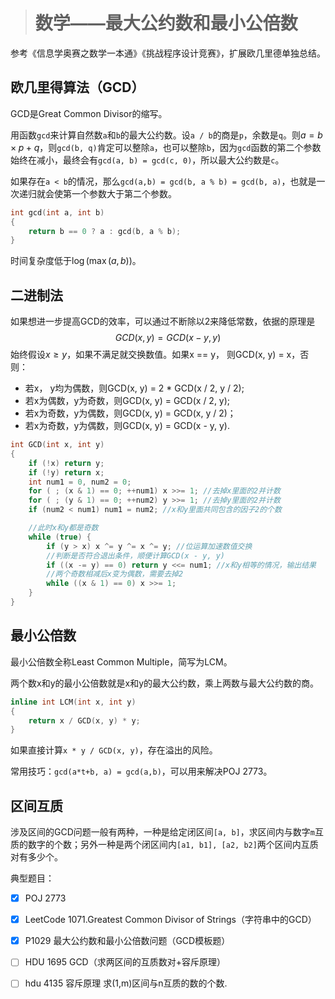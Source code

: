 > # 数学——最大公约数和最小公倍数

参考《信息学奥赛之数学一本通》《挑战程序设计竞赛》，扩展欧几里德单独总结。

## 欧几里得算法（GCD）

GCD是Great Common Divisor的缩写。

用函数`gcd`来计算自然数`a`和`b`的最大公约数。设`a / b`的商是`p`，余数是`q`。则$a = b \times p +q$，则`gcd(b, q)`肯定可以整除`a`，也可以整除`b`，因为`gcd`函数的第二个参数始终在减小，最终会有`gcd(a, b) = gcd(c, 0)`，所以最大公约数是`c`。

如果存在`a < b`的情况，那么`gcd(a,b) = gcd(b, a % b) = gcd(b, a)`，也就是一次递归就会使第一个参数大于第二个参数。

```c++
int gcd(int a, int b)
{
    return b == 0 ? a : gcd(b, a % b);
}
```

时间复杂度低于$\log(\max(a, b))$。

## 二进制法

如果想进一步提高GCD的效率，可以通过不断除以2来降低常数，依据的原理是
$$
GCD(x, y) = GCD(x - y, y)
$$
始终假设$x \geq y$，如果不满足就交换数值。如果x == y， 则GCD(x, y) = x，否则：

* 若x， y均为偶数，则GCD(x, y) = 2 * GCD(x / 2, y / 2);
* 若x为偶数，y为奇数，则GCD(x, y) = GCD(x / 2, y);
* 若x为奇数，y为偶数，则GCD(x, y) = GCD(x, y / 2)；
* 若x为奇数，y为偶数，则GCD(x, y) = GCD(x - y, y).

```c++
int GCD(int x, int y)
{
    if (!x) return y; 
    if (!y) return x;
    int num1 = 0, num2 = 0;
    for ( ; (x & 1) == 0; ++num1) x >>= 1; //去掉x里面的2并计数
    for ( ; (y & 1) == 0; ++num2) y >>= 1; //去掉y里面的2并计数
    if (num2 < num1) num1 = num2; //x和y里面共同包含的因子2的个数

    //此时x和y都是奇数
    while (true) {
        if (y > x) x ^= y ^= x ^= y; //位运算加速数值交换
        //判断是否符合退出条件，顺便计算GCD(x - y, y)
        if ((x -= y) == 0) return y <<= num1; //x和y相等的情况，输出结果
        //两个奇数相减后x变为偶数，需要去掉2
        while ((x & 1) == 0) x >>= 1;
    }
}
```

## 最小公倍数

最小公倍数全称Least Common Multiple，简写为LCM。

两个数x和y的最小公倍数就是x和y的最大公约数，乘上两数与最大公约数的商。

```c++
inline int LCM(int x, int y)
{
	return x / GCD(x, y) * y;
}
```

如果直接计算`x * y / GCD(x, y)`，存在溢出的风险。

常用技巧：`gcd(a*t+b, a) = gcd(a,b)`，可以用来解决POJ 2773。

## 区间互质

涉及区间的GCD问题一般有两种，一种是给定闭区间`[a, b]`，求区间内与数字`m`互质的数字的个数；另外一种是两个闭区间内`[a1, b1], [a2, b2]`两个区间内互质对有多少个。











典型题目：

- [x] POJ 2773
- [x] LeetCode 1071.Greatest Common Divisor of Strings（字符串中的GCD）
- [x] P1029 最大公约数和最小公倍数问题（GCD模板题）
- [ ] HDU 1695 GCD（求两区间的互质数对+容斥原理）
- [ ] hdu 4135 容斥原理 求(1,m)区间与n互质的数的个数.



